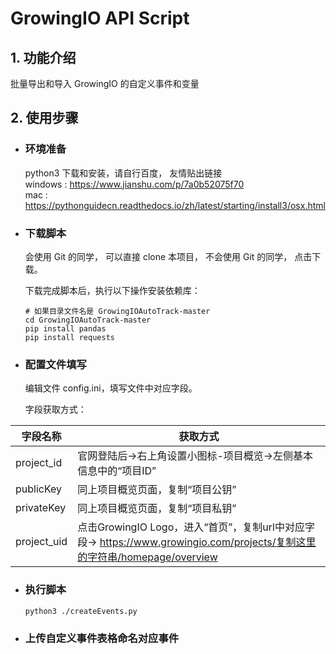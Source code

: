 # GrowingIO API Script

## 1. 功能介绍
批量导出和导入 GrowingIO 的自定义事件和变量
  
## 2. 使用步骤  
* ### 环境准备  
    python3 下载和安装，请自行百度， 友情贴出链接   
    windows : https://www.jianshu.com/p/7a0b52075f70  
    mac : https://pythonguidecn.readthedocs.io/zh/latest/starting/install3/osx.html 

* ### 下载脚本  
    会使用 Git 的同学， 可以直接 clone 本项目，
    不会使用 Git 的同学， 点击下载。

    下载完成脚本后，执行以下操作安装依赖库：
    ```
    # 如果目录文件名是 GrowingIOAutoTrack-master
    cd GrowingIOAutoTrack-master 
    pip install pandas
    pip install requests
    ```

* ### 配置文件填写    
    编辑文件 config.ini，填写文件中对应字段。  

    字段获取方式：    
    
|字段名称|获取方式|
|---	|---	|
|project_id|官网登陆后->右上角设置小图标-项目概览->左侧基本信息中的“项目ID”|
|publicKey|同上项目概览页面，复制“项目公钥”|
|privateKey|同上项目概览页面，复制“项目私钥”|
|project_uid|点击GrowingIO Logo，进入“首页”，复制url中对应字段-> https://www.growingio.com/projects/复制这里的字符串/homepage/overview|  

* ### 执行脚本

    ```
    python3 ./createEvents.py
    ```

* ### 上传自定义事件表格命名对应事件
    
